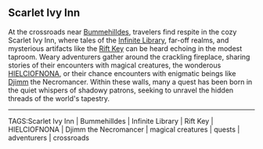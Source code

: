 ## Scarlet Ivy Inn

At the crossroads near [Bummehilldes](Bummehilldes.md), travelers find respite in the cozy Scarlet Ivy Inn, where tales of the [Infinite Library](Infinite%20Library.md), far-off realms, and mysterious artifacts like the [Rift Key](../Artifacts/Rift%20Key.md) can be heard echoing in the modest taproom. Weary adventurers gather around the crackling fireplace, sharing stories of their encounters with magical creatures, the wonderous [HIELCIOFNONA](HIELCIOFNONA.md), or their chance encounters with enigmatic beings like [Djimm](../People/Djimm.md) the Necromancer. Within these walls, many a quest has been born in the quiet whispers of shadowy patrons, seeking to unravel the hidden threads of the world's tapestry.


---

TAGS:Scarlet Ivy Inn | Bummehilldes | Infinite Library | Rift Key | HIELCIOFNONA | Djimm the Necromancer | magical creatures | quests | adventurers | crossroads
